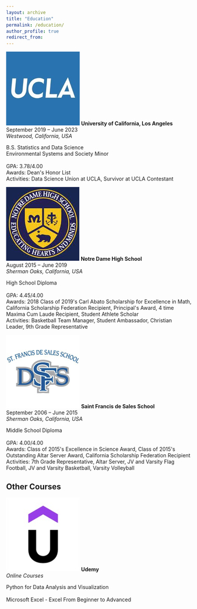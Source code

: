 ```yaml
---
layout: archive
title: "Education"
permalink: /education/
author_profile: true
redirect_from:
---
```


<p class="exp_p">
  <img src="/images/UCLA_Logo.jpeg" alt="UCLA" class="exp_img">
  <span class="exp_text"> <strong>University of California, Los Angeles</strong>  <br />
  September 2019 – June 2023 <br /> 
  <em>Westwood, California, USA</em> 
  </span>
</p>

<p class="exp_p">
    <span class="exp_text"> B.S. Statistics and Data Science <br />
    Environmental Systems and Society Minor <br /> <br />
    GPA: 3.78/4.00 <br />
    Awards: Dean's Honor List <br />
    Activities: Data Science Union at UCLA, Survivor at UCLA Contestant <br />
    </span> 
</p>

<p class="exp_p">
  <img src="/images/NDHS_Logo.jpeg" alt="NDHS" class="exp_img">
  <span class="exp_text"> <strong>Notre Dame High School</strong>  <br />
  August 2015 – June 2019 <br />  
  <em>Sherman Oaks, California, USA</em> 
  </span>
</p>

<p class="exp_p">
    <span class="exp_text"> High School Diploma <br /> <br />
    GPA: 4.45/4.00 <br />
    Awards: 2018 Class of 2019's Carl Abato Scholarship for Excellence in Math, California Scholarship Federation Recipient, Principal's Award, 4 time Maxima Cum Laude Recipient, Student Athlete Scholar <br />
    Activities: Basketball Team Manager, Student Ambassador, Christian Leader, 9th Grade Representative <br />
    </span> 
</p>

<p class="exp_p">
  <img src="/images/SFDS_Logo.png" alt="SFDS" class="exp_img">
  <span class="exp_text"> <strong>Saint Francis de Sales School</strong> <br />
  September 2006 – June 2015 <br />
  <em>Sherman Oaks, California, USA</em> 
  </span>
</p>

<p class="exp_p">
    <span class="exp_text"> Middle School Diploma <br /> <br />
    GPA: 4.00/4.00 <br />
    Awards: Class of 2015's Excellence in Science Award, Class of 2015's Outstanding Altar Server Award, California Scholarship Federation Recipient <br />
    Activities: 7th Grade Representative, Altar Server, JV and Varsity Flag Football, JV and Varsity Basketball, Varsity Volleyball <br />
    </span> 
</p>

## Other Courses

<p class="exp_p">
  <img src="/images/Udemy_Logo.png" alt="Udemy" class="exp_img">
  <span class="exp_text"> <strong>Udemy</strong> <br />
  <em>Online Courses</em> 
  </span>
</p>

<p class="exp_p">
    <span class="exp_text"> Python for Data Analysis and Visualization <br /> <br />
    Microsoft Excel - Excel From Beginner to Advanced
    </span> 
</p>